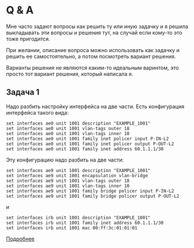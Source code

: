 # Q & A

Мне часто задают вопросы как решить ту или иную задачку и я решила
выкладывать эти вопросы и решения тут, на случай если кому-то это тоже пригодится.

При желании, описание вопроса можно использовать как задачку и решить ее самостоятельно,
а потом посмотреть вариант решения.

Варианты решения не являются каким-то идеальным варинтом, это просто тот вариант решения,
который написала я.

## Задача 1

Надо разбить настройку интерфейса на две части.
Есть конфигурация интерфейса такого вида:

```
set interfaces ae0 unit 1001 description "EXAMPLE_1001"
set interfaces ae0 unit 1001 vlan-tags outer 18
set interfaces ae0 unit 1001 vlan-tags inner 10
set interfaces ae0 unit 1001 family inet policer input P-IN-L2
set interfaces ae0 unit 1001 family inet policer output P-OUT-L2
set interfaces ae0 unit 1001 family inet address 60.1.1.1/30
```

Эту конфигурацию надо разбить на две части:

```
set interfaces ae9 unit 1001 description "EXAMPLE_1001"
set interfaces ae9 unit 1001 encapsulation vlan-bridge
set interfaces ae9 unit 1001 vlan-tags outer 18
set interfaces ae9 unit 1001 vlan-tags inner 10
set interfaces ae9 unit 1001 family bridge policer input P-IN-L2
set interfaces ae9 unit 1001 family bridge policer output P-OUT-L2
```

и
```
set interfaces irb unit 1001 description "EXAMPLE_1001"
set interfaces irb unit 1001 family inet address 60.1.1.1/30
set interfaces irb unit 1001 mac 00:ff:3c:01:01:01
```

[Подробнее](https://github.com/natenka/q_and_a/tree/main/code/01_convert_interface_cfg)

